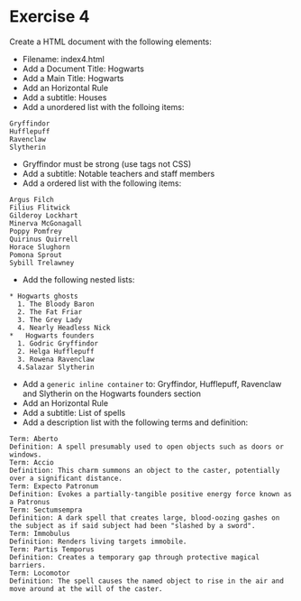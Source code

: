 # Exercise 4

Create a HTML document with the following elements:

* Filename: index4.html
* Add a Document Title: Hogwarts 
* Add a Main Title: Hogwarts
* Add an Horizontal Rule
* Add a subtitle: Houses
* Add a unordered list with the folloing items:
```
Gryffindor
Hufflepuff
Ravenclaw
Slytherin
```
* Gryffindor must be strong (use tags not CSS)
* Add a subtitle: Notable teachers and staff members
* Add a ordered list with the following items:
```
Argus Filch
Filius Flitwick
Gilderoy Lockhart
Minerva McGonagall
Poppy Pomfrey
Quirinus Quirrell
Horace Slughorn
Pomona Sprout
Sybill Trelawney
```
* Add the following nested lists:
```
* Hogwarts ghosts
  1. The Bloody Baron
  2. The Fat Friar
  3. The Grey Lady
  4. Nearly Headless Nick
*	Hogwarts founders
  1. Godric Gryffindor
  2. Helga Hufflepuff
  3. Rowena Ravenclaw
  4.Salazar Slytherin
```
* Add a `generic inline container` to: Gryffindor, Hufflepuff, Ravenclaw and Slytherin on the Hogwarts founders section
* Add an Horizontal Rule
* Add a subtitle: List of spells
* Add a description list with the following terms and definition:
```
Term: Aberto
Definition: A spell presumably used to open objects such as doors or windows.
Term: Accio
Definition: This charm summons an object to the caster, potentially over a significant distance.
Term: Expecto Patronum
Definition: Evokes a partially-tangible positive energy force known as a Patronus
Term: Sectumsempra
Definition: A dark spell that creates large, blood-oozing gashes on the subject as if said subject had been "slashed by a sword".
Term: Immobulus
Definition: Renders living targets immobile.
Term: Partis Temporus
Definition: Creates a temporary gap through protective magical barriers.
Term: Locomotor 
Definition: The spell causes the named object to rise in the air and move around at the will of the caster.
``` 
